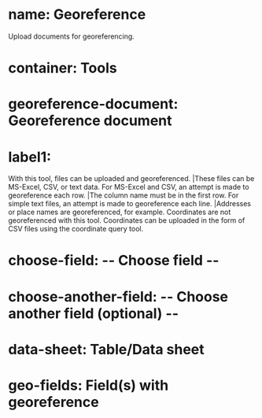 ﻿# name: Georeference

Upload documents for georeferencing.

# container: Tools

# georeference-document: Georeference document

# label1:

With this tool, files can be uploaded and georeferenced.
|These files can be MS-Excel, CSV, or text data.
For MS-Excel and CSV, an attempt is made to georeference each row.
|The column name must be in the first row.
For simple text files, an attempt is made to georeference each line.
|Addresses or place names are georeferenced, for example.
Coordinates are not georeferenced with this tool.
Coordinates can be uploaded in the form of CSV files using the coordinate query tool.

# choose-field: -- Choose field --
# choose-another-field: -- Choose another field (optional) --

# data-sheet: Table/Data sheet
# geo-fields: Field(s) with georeference